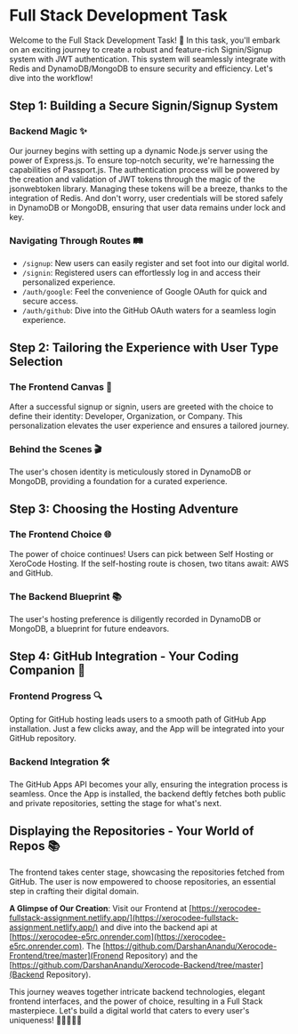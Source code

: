 # Full Stack Development Task

Welcome to the Full Stack Development Task! 🚀 In this task, you'll embark on an exciting journey to create a robust and feature-rich Signin/Signup system with JWT authentication. This system will seamlessly integrate with Redis and DynamoDB/MongoDB to ensure security and efficiency. Let's dive into the workflow!

## Step 1: Building a Secure Signin/Signup System

### Backend Magic ✨
Our journey begins with setting up a dynamic Node.js server using the power of Express.js. To ensure top-notch security, we're harnessing the capabilities of Passport.js. The authentication process will be powered by the creation and validation of JWT tokens through the magic of the jsonwebtoken library. Managing these tokens will be a breeze, thanks to the integration of Redis. And don't worry, user credentials will be stored safely in DynamoDB or MongoDB, ensuring that user data remains under lock and key.

### Navigating Through Routes 🛤️
- `/signup`: New users can easily register and set foot into our digital world.
- `/signin`: Registered users can effortlessly log in and access their personalized experience.
- `/auth/google`: Feel the convenience of Google OAuth for quick and secure access.
- `/auth/github`: Dive into the GitHub OAuth waters for a seamless login experience.

## Step 2: Tailoring the Experience with User Type Selection

### The Frontend Canvas 🎨
After a successful signup or signin, users are greeted with the choice to define their identity: Developer, Organization, or Company. This personalization elevates the user experience and ensures a tailored journey.

### Behind the Scenes 🎬
The user's chosen identity is meticulously stored in DynamoDB or MongoDB, providing a foundation for a curated experience.

## Step 3: Choosing the Hosting Adventure

### The Frontend Choice 🌐
The power of choice continues! Users can pick between Self Hosting or XeroCode Hosting. If the self-hosting route is chosen, two titans await: AWS and GitHub.

### The Backend Blueprint 📚
The user's hosting preference is diligently recorded in DynamoDB or MongoDB, a blueprint for future endeavors.

## Step 4: GitHub Integration - Your Coding Companion 🤖

### Frontend Progress 🔍
Opting for GitHub hosting leads users to a smooth path of GitHub App installation. Just a few clicks away, and the App will be integrated into your GitHub repository.

### Backend Integration 🛠️
The GitHub Apps API becomes your ally, ensuring the integration process is seamless. Once the App is installed, the backend deftly fetches both public and private repositories, setting the stage for what's next.

## Displaying the Repositories - Your World of Repos 📚

The frontend takes center stage, showcasing the repositories fetched from GitHub. The user is now empowered to choose repositories, an essential step in crafting their digital domain.

**A Glimpse of Our Creation**: Visit our Frontend at [https://xerocodee-fullstack-assignment.netlify.app/](https://xerocodee-fullstack-assignment.netlify.app/) and dive into the backend api at [https://xerocodee-e5rc.onrender.com](https://xerocodee-e5rc.onrender.com). The [https://github.com/DarshanAnandu/Xerocode-Frontend/tree/master](Fronend Repository) and the [https://github.com/DarshanAnandu/Xerocode-Backend/tree/master](Backend Repository).

This journey weaves together intricate backend technologies, elegant frontend interfaces, and the power of choice, resulting in a Full Stack masterpiece. Let's build a digital world that caters to every user's uniqueness! 🌟👩‍💻👨‍💻